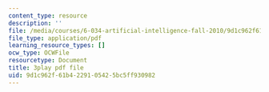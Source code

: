 ```yaml
---
content_type: resource
description: ''
file: /media/courses/6-034-artificial-intelligence-fall-2010/9d1c962f61b4229105425bc5ff930982_XPEJg_6Cg6o.pdf
file_type: application/pdf
learning_resource_types: []
ocw_type: OCWFile
resourcetype: Document
title: 3play pdf file
uid: 9d1c962f-61b4-2291-0542-5bc5ff930982
---
```

